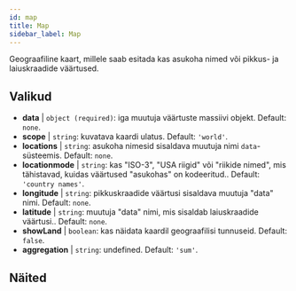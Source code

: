 ```yaml
---
id: map
title: Map
sidebar_label: Map
---
```


Geograafiline kaart, millele saab esitada kas asukoha nimed või pikkus- ja laiuskraadide väärtused.

## Valikud

* __data__ | `object (required)`: iga muutuja väärtuste massiivi objekt. Default: `none`.
* __scope__ | `string`: kuvatava kaardi ulatus. Default: `'world'`.
* __locations__ | `string`: asukoha nimesid sisaldava muutuja nimi `data`-süsteemis. Default: `none`.
* __locationmode__ | `string`: kas "ISO-3", "USA riigid" või "riikide nimed", mis tähistavad, kuidas väärtused "asukohas" on kodeeritud.. Default: `'country names'`.
* __longitude__ | `string`: pikkuskraadide väärtusi sisaldava muutuja "data" nimi. Default: `none`.
* __latitude__ | `string`: muutuja "data" nimi, mis sisaldab laiuskraadide väärtusi.. Default: `none`.
* __showLand__ | `boolean`: kas näidata kaardil geograafilisi tunnuseid. Default: `false`.
* __aggregation__ | `string`: undefined. Default: `'sum'`.


## Näited
